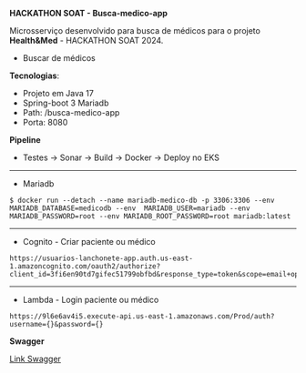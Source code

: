 **HACKATHON SOAT - Busca-medico-app**

Microsserviço desenvolvido para busca de médicos para o projeto **Health&Med** - HACKATHON SOAT 2024.

 - Buscar de médicos

**Tecnologias**: 
 - Projeto em Java 17 
 - Spring-boot 3 Mariadb
 -  Path: /busca-medico-app
-   Porta: 8080
 

**Pipeline** 
-	Testes -> Sonar -> Build -> Docker -> Deploy no EKS

---

- Mariadb 
```
$ docker run --detach --name mariadb-medico-db -p 3306:3306 --env MARIADB_DATABASE=medicodb --env  MARIADB_USER=mariadb --env MARIADB_PASSWORD=root --env MARIADB_ROOT_PASSWORD=root mariadb:latest
```
---

- Cognito - Criar paciente ou médico
```
https://usuarios-lanchonete-app.auth.us-east-1.amazoncognito.com/oauth2/authorize?client_id=3fi6en90td7gifec51799obfbd&response_type=token&scope=email+openid+phone&redirect_uri=https%3A%2F%2Fexample.com%2F
```
---

- Lambda  - Login paciente ou médico
```
https://9l6e6av4i5.execute-api.us-east-1.amazonaws.com/Prod/auth?username={}&password={}

```

**Swagger**

[Link Swagger](http://localhost:8080/busca-medico-app/swagger-ui/index.html)
